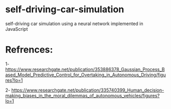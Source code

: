 # self-driving-car-simulation
 self-driving car simulation using a neural network implemented in JavaScript



# Refrences:
1- https://www.researchgate.net/publication/353886378_Gaussian_Process_Based_Model_Predictive_Control_for_Overtaking_in_Autonomous_Driving/figures?lo=1

2- https://www.researchgate.net/publication/335740399_Human_decision-making_biases_in_the_moral_dilemmas_of_autonomous_vehicles/figures?lo=1